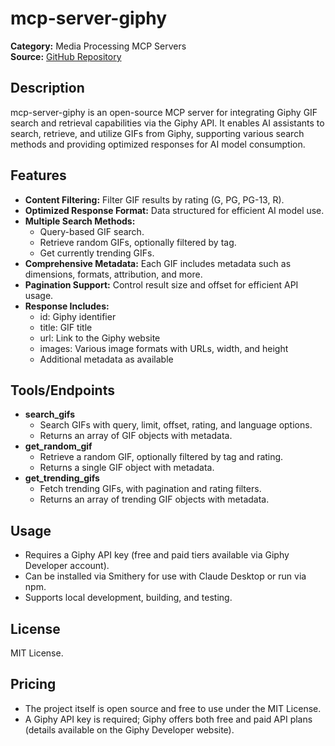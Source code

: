 # mcp-server-giphy

**Category:** Media Processing MCP Servers  
**Source:** [GitHub Repository](https://github.com/magarcia/mcp-server-giphy)

## Description
mcp-server-giphy is an open-source MCP server for integrating Giphy GIF search and retrieval capabilities via the Giphy API. It enables AI assistants to search, retrieve, and utilize GIFs from Giphy, supporting various search methods and providing optimized responses for AI model consumption.

## Features
- **Content Filtering:** Filter GIF results by rating (G, PG, PG-13, R).
- **Optimized Response Format:** Data structured for efficient AI model use.
- **Multiple Search Methods:**
  - Query-based GIF search.
  - Retrieve random GIFs, optionally filtered by tag.
  - Get currently trending GIFs.
- **Comprehensive Metadata:** Each GIF includes metadata such as dimensions, formats, attribution, and more.
- **Pagination Support:** Control result size and offset for efficient API usage.
- **Response Includes:**
  - id: Giphy identifier
  - title: GIF title
  - url: Link to the Giphy website
  - images: Various image formats with URLs, width, and height
  - Additional metadata as available

## Tools/Endpoints
- **search_gifs**
  - Search GIFs with query, limit, offset, rating, and language options.
  - Returns an array of GIF objects with metadata.
- **get_random_gif**
  - Retrieve a random GIF, optionally filtered by tag and rating.
  - Returns a single GIF object with metadata.
- **get_trending_gifs**
  - Fetch trending GIFs, with pagination and rating filters.
  - Returns an array of trending GIF objects with metadata.

## Usage
- Requires a Giphy API key (free and paid tiers available via Giphy Developer account).
- Can be installed via Smithery for use with Claude Desktop or run via npm.
- Supports local development, building, and testing.

## License
MIT License.

## Pricing
- The project itself is open source and free to use under the MIT License.
- A Giphy API key is required; Giphy offers both free and paid API plans (details available on the Giphy Developer website).